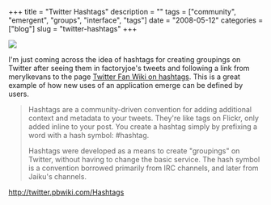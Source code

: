 +++
title = "Twitter Hashtags"
description = ""
tags = ["community", "emergent", "groups", "interface", "tags"]
date = "2008-05-12"
categories = ["blog"]
slug = "twitter-hashtags"
+++



  <div class="notebook-screenshot"><a href="http://twitter.pbwiki.com/Hashtags"><img src="//media.konigi.com/bluga/wt48282311adbb0_0.jpg"/></a></div><p>I'm just coming across the idea of hashtags for creating groupings on Twitter after seeing them in factoryjoe's tweets and following a link from merylkevans to the page <a href="http://twitter.pbwiki.com/Hashtags">Twitter Fan Wiki on hashtags</a>. This is a great example of how new uses of an application emerge can be defined by users.</p>
<blockquote><p>Hashtags are a community-driven convention for adding additional context and metadata to your tweets. They're like tags on Flickr, only added inline to your post. You create a hashtag simply by prefixing a word with a hash symbol: #hashtag.</p>
<p>Hashtags were developed as a means to create "groupings" on Twitter, without having to change the basic service. The hash symbol is a convention borrowed primarily from IRC channels, and later from Jaiku's channels.</p></blockquote>
    
  <a href="http://twitter.pbwiki.com/Hashtags">http://twitter.pbwiki.com/Hashtags</a>
